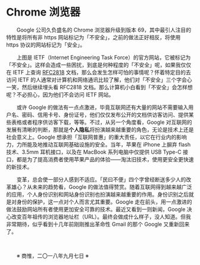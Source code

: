 # Chrome 浏览器

&emsp;&emsp;Google 公司久负盛名的 Chrome 浏览器升级到版本 69，其中最引人注目的特性是将所有非 https 网站标记为「不安全」，之前的做法正好相反，将使用 https 协议的网站标记为「安全」。

&emsp;&emsp;上图是 IETF（Internet Engineering Task Force）的官方网站，它被标记为「不安全」。这样会造成一些困扰，到底是何种程度的「不安全」呢，如果我仅仅在 IETF 上查询 [RFC2818](http://www.ietf.org/rfc/rfc2818.txt) 文档，那么会发生怎样可怕的事情呢？怀着特定目的去访问 IETF 的人通常对计算机和网络通讯比较了解，他们对「不安全」三个字会心一笑，然后继续埋头看 RFC2818 文档。那么计算机小白看到「不安全」会怎样想呢？不必担心，因为他们不会访问 IETF 网站。

&emsp;&emsp;或许 Google 的做法有一点点激进，毕竟互联网还有大量的网站不需要输入用户名、密码、信用卡号、身份证号，他们仅仅发布公开的文档供访客访问、提供某些表格或者程序供访客下载，等等。不过，从另一个角度看，Google 对互联网的发展有清晰的判断，那就是**个人隐私**将扮演越来越重要的角色，无论是技术上还是社会意义上。Google 想承担「互联网普惠」的重大责任，以它在行业内的影响力，力所能及地推动互联网基础设施的安全。当年，苹果在 iPhone 上摒弃 flash 技术、3.5mm 耳机接口，以及在 MacBook 系列电脑中仅提供 USB Type-C 接口，都是为了提高消费者使用苹果产品的体验——淘汰旧技术，使用更安全更快速的新技术。

&emsp;&emsp;变革，总会使一部分人感到不适应。「民曰不便」四个字曾经断送多少人的改革雄心？从未来的趋势看，Google 的做法值得赞赏。随着互联网得到越来越广泛的应用，个人身份识别和网站身份识别也扮演越来越重要的作用。身份识别之后就是对身份的保护，这一点对个人而言尤其重要。Google 走在前头，用一点激进的做法鼓励网站所有者使用更加安全可靠的技术。最近又看到一则新闻，Google 决心改变百年祖传的浏览器地址栏（URL）。最终会做成什么样子，没人知道。但我非常期待，似乎看到十几年前刚刚推出革命性 Gmail 的那个 Google 又重新回来了。

&emsp;&emsp;

&emsp;&emsp;※ 商惟，二〇一八年九月七日 ※